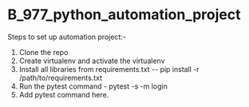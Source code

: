 # B_977_python_automation_project
Steps to set up automation project:- 
1. Clone the repo
2. Create virtualenv and activate the virtualenv 
3. Install all libraries from requirements.txt 
   -- pip install -r /path/to/requirements.txt
4. Run the pytest command - pytest -s -m login
5. Add pytest command here.
